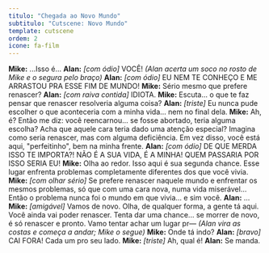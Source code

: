 ```yaml
---
titulo: "Chegada ao Novo Mundo"
subtitulo: "Cutscene: Novo Mundo"
template: cutscene
ordem: 2
icone: fa-film
---
```


**Mike:** ...Isso é...
**Alan:** *[com ódio]* VOCÊ!
*(Alan acerta um soco no rosto de Mike e o segura pelo braço)*
**Alan:** *[com ódio]* EU NEM TE CONHEÇO E ME ARRASTOU PRA ESSE FIM DE MUNDO!
**Mike:** Sério mesmo que prefere renascer?
**Alan:** *[com raiva contida]* IDIOTA.
**Mike:** Escuta... o que te faz pensar que renascer resolveria alguma coisa?
**Alan:** *[triste]* Eu nunca pude escolher o que aconteceria com a minha vida... nem no final dela.
**Mike:** Ah, é? Então me diz: você reencarnou... se fosse abortado, teria alguma escolha? Acha que aquele cara teria dado uma atenção especial? Imagina como seria renascer, mas com alguma deficiência. Em vez disso, você está aqui, "perfeitinho", bem na minha frente.
**Alan:** *[com ódio]* DE QUE MERDA ISSO TE IMPORTA?! NÃO É A SUA VIDA, É A MINHA! QUEM PASSARIA POR ISSO SERIA EU!
**Mike:** Olha ao redor. Isso aqui é sua segunda chance. Esse lugar enfrenta problemas completamente diferentes dos que você vivia.
**Mike:** *[com olhar sério]* Se prefere renascer naquele mundo e enfrentar os mesmos problemas, só que com uma cara nova, numa vida miserável... Então o problema nunca foi o mundo em que vivia... e sim você.
**Alan:** ...
**Mike:** *[amigável]* Vamos de novo. Olha, de qualquer forma, a gente tá aqui. Você ainda vai poder renascer. Tenta dar uma chance... se morrer de novo, é só renascer e pronto. Vamo tentar achar um lugar pr—
*(Alan vira as costas e começa a andar; Mike o segue)*
**Mike:** Onde tá indo?
**Alan:** *[bravo]* CAI FORA! Cada um pro seu lado.
**Mike:** *[triste]* Ah, qual é!
**Alan:** Se manda.

